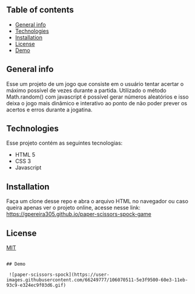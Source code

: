 

## Table of contents
* [General info](#general-info)
* [Technologies](#technologies)
* [Installation](#Installation)
* [License](#License)
* [Demo](#Demo)

## General info
Esse um projeto de um jogo que consiste em o usuário tentar acertar o máximo possível de vezes durante a partida. 
Utilizado o método Math.random() com javascript é possível gerar números aleatórios e isso deixa o jogo mais dinâmico e interativo ao ponto de não poder prever os acertos e erros
durante a jogatina.
	
## Technologies
Esse projeto contém as seguintes tecnologias:
* HTML 5
* CSS 3 
* Javascript
	
## Installation
Faça um clone desse repo e abra o arquivo HTML no navegador ou caso queira apenas ver o projeto online, acesse nesse link:  https://gpereira305.github.io/paper-scissors-spock-game
 

## License
[MIT](https://choosealicense.com/licenses/mit/)

```

## Demo

 ![paper-scissors-spock](https://user-images.githubusercontent.com/66249777/106070511-5e3f9500-60e3-11eb-93c9-e324ec9f03d6.gif)
